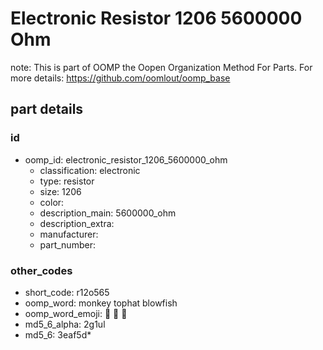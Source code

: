 # Electronic Resistor 1206 5600000 Ohm  

note: This is part of OOMP the Oopen Organization Method For Parts. For more details: https://github.com/oomlout/oomp_base

##  part details





### id
* oomp_id: electronic_resistor_1206_5600000_ohm
  * classification: electronic
  * type: resistor
  * size: 1206
  * color: 
  * description_main: 5600000_ohm
  * description_extra: 
  * manufacturer: 
  * part_number: 

### other_codes
* short_code: r12o565
* oomp_word: monkey tophat blowfish
* oomp_word_emoji: :monkey: :tophat: :blowfish:
* md5_6_alpha: 2g1ul
* md5_6: 3eaf5d* 